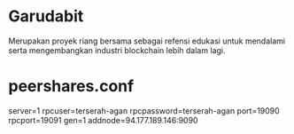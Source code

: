 # Garudabit 
Merupakan proyek riang bersama sebagai refensi edukasi untuk mendalami serta mengembangkan industri blockchain lebih dalam lagi.

# peershares.conf
server=1
rpcuser=terserah-agan
rpcpassword=terserah-agan
port=19090
rpcport=19091
gen=1
addnode=94.177.189.146:9090
